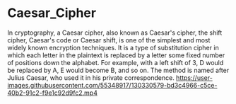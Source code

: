 # Caesar_Cipher
In cryptography, a Caesar cipher, also known as Caesar's cipher, the shift cipher, Caesar's code or Caesar shift, is one of the simplest and most widely known encryption techniques. It is a type of substitution cipher in which each letter in the plaintext is replaced by a letter some fixed number of positions down the alphabet. For example, with a left shift of 3, D would be replaced by A, E would become B, and so on. The method is named after Julius Caesar, who used it in his private correspondence.
https://user-images.githubusercontent.com/55348917/130330579-bd3c4966-c5ce-40b2-91c2-f9e1c92d9fc2.mp4
